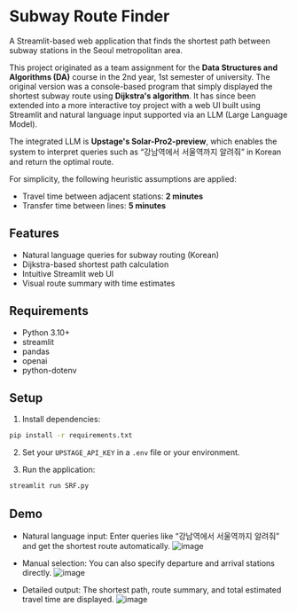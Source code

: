# Subway Route Finder

A Streamlit-based web application that finds the shortest path between subway stations in the Seoul metropolitan area.

This project originated as a team assignment for the **Data Structures and Algorithms (DA)** course in the 2nd year, 1st semester of university. The original version was a console-based program that simply displayed the shortest subway route using **Dijkstra's algorithm**. It has since been extended into a more interactive toy project with a web UI built using Streamlit and natural language input supported via an LLM (Large Language Model).

The integrated LLM is **Upstage's Solar-Pro2-preview**, which enables the system to interpret queries such as “강남역에서 서울역까지 알려줘” in Korean and return the optimal route.

For simplicity, the following heuristic assumptions are applied:
- Travel time between adjacent stations: **2 minutes**
- Transfer time between lines: **5 minutes**

## Features

- Natural language queries for subway routing (Korean)
- Dijkstra-based shortest path calculation
- Intuitive Streamlit web UI
- Visual route summary with time estimates

## Requirements

- Python 3.10+
- streamlit
- pandas
- openai
- python-dotenv

## Setup

1. Install dependencies:
 
```bash
pip install -r requirements.txt
```

2. Set your `UPSTAGE_API_KEY` in a `.env` file or your environment.

3. Run the application:

```bash
streamlit run SRF.py
```

## Demo

- Natural language input: Enter queries like “강남역에서 서울역까지 알려줘” and get the shortest route automatically.
  ![image](https://github.com/user-attachments/assets/f373533f-092c-4377-ab5b-e3fa063a1be5)

- Manual selection: You can also specify departure and arrival stations directly.
  ![image](https://github.com/user-attachments/assets/62a38dd6-1207-41dc-ad46-e4559934ace8)

- Detailed output: The shortest path, route summary, and total estimated travel time are displayed.
  ![image](https://github.com/user-attachments/assets/1379a2d0-8ed7-4d58-9494-d15a2cfc1323)
